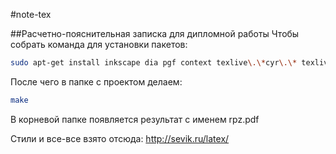 #note-tex

##Расчетно-пояснительная записка для дипломной работы
Чтобы собрать команда для установки пакетов:

```bash
sudo apt-get install inkscape dia pgf context texlive\.\*cyr\.\* texlive\.\*extra scalable-cyrfonts-tex
```
После чего в папке с проектом делаем:
```bash
make
```
В корневой папке появляется результат с именем rpz.pdf

Стили и все-все взято отсюда:
http://sevik.ru/latex/
